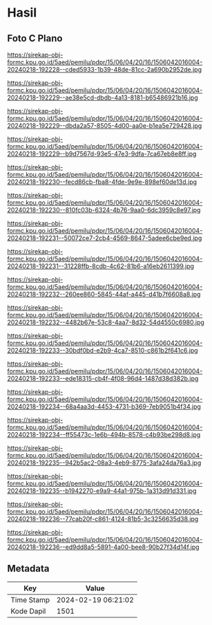 # Hasil

## Foto C Plano

https://sirekap-obj-formc.kpu.go.id/5aed/pemilu/pdpr/15/06/04/20/16/1506042016004-20240218-192228--cded5933-1b39-48de-81cc-2a690b2952de.jpg

https://sirekap-obj-formc.kpu.go.id/5aed/pemilu/pdpr/15/06/04/20/16/1506042016004-20240218-192229--ae38e5cd-dbdb-4a13-8181-b65486921b16.jpg

https://sirekap-obj-formc.kpu.go.id/5aed/pemilu/pdpr/15/06/04/20/16/1506042016004-20240218-192229--dbda2a57-8505-4d00-aa0e-b1ea5e729428.jpg

https://sirekap-obj-formc.kpu.go.id/5aed/pemilu/pdpr/15/06/04/20/16/1506042016004-20240218-192229--b9d7567d-93e5-47e3-9dfa-7ca67eb8e8ff.jpg

https://sirekap-obj-formc.kpu.go.id/5aed/pemilu/pdpr/15/06/04/20/16/1506042016004-20240218-192230--fecd86cb-fba8-4fde-9e9e-898ef60de13d.jpg

https://sirekap-obj-formc.kpu.go.id/5aed/pemilu/pdpr/15/06/04/20/16/1506042016004-20240218-192230--810fc03b-6324-4b76-9aa0-6dc3959c8e97.jpg

https://sirekap-obj-formc.kpu.go.id/5aed/pemilu/pdpr/15/06/04/20/16/1506042016004-20240218-192231--50072ce7-2cb4-4569-8647-5adee6cbe9ed.jpg

https://sirekap-obj-formc.kpu.go.id/5aed/pemilu/pdpr/15/06/04/20/16/1506042016004-20240218-192231--31228ffb-8cdb-4c62-81b6-a16eb2611399.jpg

https://sirekap-obj-formc.kpu.go.id/5aed/pemilu/pdpr/15/06/04/20/16/1506042016004-20240218-192232--260ee860-5845-44af-a445-d41b7f6608a8.jpg

https://sirekap-obj-formc.kpu.go.id/5aed/pemilu/pdpr/15/06/04/20/16/1506042016004-20240218-192232--4482b67e-53c8-4aa7-8d32-54d4550c6980.jpg

https://sirekap-obj-formc.kpu.go.id/5aed/pemilu/pdpr/15/06/04/20/16/1506042016004-20240218-192233--30bdf0bd-e2b9-4ca7-8510-c861b2f641c6.jpg

https://sirekap-obj-formc.kpu.go.id/5aed/pemilu/pdpr/15/06/04/20/16/1506042016004-20240218-192233--ede18315-cb4f-4f08-96d4-1487d38d382b.jpg

https://sirekap-obj-formc.kpu.go.id/5aed/pemilu/pdpr/15/06/04/20/16/1506042016004-20240218-192234--68a4aa3d-4453-4731-b369-7eb9051b4f34.jpg

https://sirekap-obj-formc.kpu.go.id/5aed/pemilu/pdpr/15/06/04/20/16/1506042016004-20240218-192234--ff55473c-1e6b-494b-8578-c4b93be298d8.jpg

https://sirekap-obj-formc.kpu.go.id/5aed/pemilu/pdpr/15/06/04/20/16/1506042016004-20240218-192235--942b5ac2-08a3-4eb9-8775-3afa24da76a3.jpg

https://sirekap-obj-formc.kpu.go.id/5aed/pemilu/pdpr/15/06/04/20/16/1506042016004-20240218-192235--b1942270-e9a9-44a1-975b-1a313d91d331.jpg

https://sirekap-obj-formc.kpu.go.id/5aed/pemilu/pdpr/15/06/04/20/16/1506042016004-20240218-192236--77cab20f-c861-4124-81b5-3c3256635d38.jpg

https://sirekap-obj-formc.kpu.go.id/5aed/pemilu/pdpr/15/06/04/20/16/1506042016004-20240218-192236--ed9dd8a5-5891-4a00-bee8-90b27f34d14f.jpg


## Metadata

| Key        | Value               |
| ---------- | ------------------- |
| Time Stamp | 2024-02-19 06:21:02 |
| Kode Dapil | 1501                |




